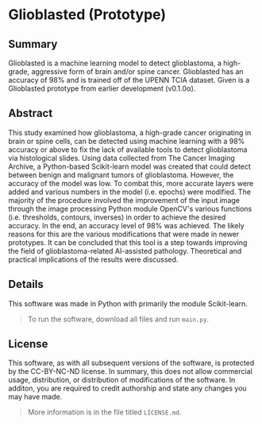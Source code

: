 # Glioblasted (Prototype)

## Summary
Glioblasted is a machine learning model to detect glioblastoma, a high-grade, aggressive form of brain and/or spine cancer. Glioblasted has an accuracy of 98% and is trained off of the UPENN TCIA dataset. Given is a Glioblasted prototype from earlier development (v0.1.0α).

## Abstract
This study examined how glioblastoma, a high-grade cancer originating in brain or spine cells, can be detected using machine learning with a 98% accuracy or above to fix the lack of available tools to detect glioblastoma via histological slides. Using data collected from The Cancer Imaging Archive, a Python-based Scikit-learn model was created that could detect between benign and malignant tumors of glioblastoma. However, the accuracy of the model was low. To combat this, more accurate layers were added and various numbers in the model (i.e. epochs) were modified. The majority of the procedure involved the improvement of the input image through the image processing Python module OpenCV's various functions (i.e. thresholds, contours, inverses) in order to achieve the desired accuracy. In the end, an accuracy level of 98% was achieved. The likely reasons for this are the various modifications that were made in newer prototypes. It can be concluded that this tool is a step towards improving the field of glioblastoma-related AI-assisted pathology. Theoretical and practical implications of the results were discussed.

## Details
This software was made in Python with primarily the module Scikit-learn.
> To run the software, download all files and run `main.py`.

## License
This software, as with all subsequent versions of the software, is protected by the CC-BY-NC-ND license. In summary, this does not allow commercial usage, distribution, or distribution of modifications of the software. In additon, you are required to credit authorship and state any changes you may have made.
> More information is in the file titled `LICENSE.md`.
